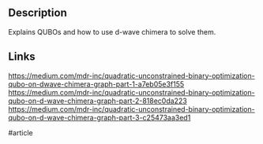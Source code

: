 ## Description
Explains QUBOs and how to use d-wave chimera to solve them.

## Links
https://medium.com/mdr-inc/quadratic-unconstrained-binary-optimization-qubo-on-dwave-chimera-graph-part-1-a7eb05e3f155
https://medium.com/mdr-inc/quadratic-unconstrained-binary-optimization-qubo-on-d-wave-chimera-graph-part-2-818ec0da223
https://medium.com/mdr-inc/quadratic-unconstrained-binary-optimization-qubo-on-d-wave-chimera-graph-part-3-c25473aa3ed1

#article